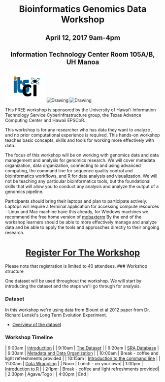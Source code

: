 <center><h1>Bioinformatics Genomics Data Workshop</h1>
<h2>April 12, 2017 9am-4pm</h2>
<h2> Information Technology Center Room 105A/B, UH Manoa</h2></center>

<img src="img/ci-logo.png" alt="Drawing" style="height: 100px;"/>
<img src="http://www.hawaii.edu/epscor/wordpress/wp-content/uploads/2016/04/EPSCoR-Logo.placeholder200x65.png" alt="Drawing" style="height: 100px;"/>
<img src="https://www.tacc.utexas.edu/documents/1084364/1275944/tacc.png" alt="Drawing" style="height:100px;"/>

This FREE workshop is sponsored by the University of Hawai'i Information Technology Service Cyberinfrastructure group, the Texas Advance Computing Center and Hawaii EPSCoR.


This workshop is for any researcher who has data they want to analyze , and no prior computational experience is required. This hands-on workshop teaches basic concepts, skills and tools for working more effectively with data.

The focus of this workshop will be on working with genomics data and data management and analysis for genomics research. We will cover metadata organization, data organization, connecting to and using advanced computing, the command line for sequence quality control and bioinformatics workflows, and R for data analysis and visualization. We will not be teaching any particular bioinformatics tools, but the foundational skills that will allow you to conduct any analysis and analyze the output of a genomics pipeline.

Participants should bring their laptops and plan to participate actively. Laptops will require a terminal application for accessing compute resources - Linux and Mac machine have this already, for Windows machines we recommend the free home version of [mobaxterm](http://mobaxterm.mobatek.net/download-home-edition.html) By the end of the workshop learners should be able to more effectively manage and analyze data and be able to apply the tools and approaches directly to their ongoing research.

<center><h1><a class="button" href="https://docs.google.com/forms/d/e/1FAIpQLSfUalGtQGx8EPR3wuJ_EjAADytl4uyfdeLrvCu6nEKCL_nvKg/viewform?c=0&w=1"> Register For The Workshop</a></h1></center>
Please note that registration is limited to 40 attendees.
### Workshop structure

One dataset will be used throughout the workshop. We will start by introducing the dataset and the steps we'll go through for analysis.

### Dataset

In this workshop we're using data from Blount et al 2012 paper from Dr. Richard Lenski's Long Term Evolution Experiment.  

- [Overview of the dataset](dataset/01-intro-to-dataset.html)

### Workshop Timeline

| 9:00am | [Introduction](#) |
| 9:10am | [The Dataset](#) |
| 9:20am | [SRA Database](#) |
| 9:30am | [Metadata and Data Organization](#) |
| 10:00am | Break - coffee and light refreshments provided |
| 10:15am | [Introduction to the command line](#) |
| 11:00am | [Data Wrangling](#) |
| Noon | Lunch  - on your own|
| 1:00pm | [Introduction to R](#) |
| 2:1pm: | Break - coffee and light refreshments provided|
| 2:30pm | Agave/Togo |
| 4:00pm | End |

<!--
### Workshop Materials

- [Overview](00-overview.html)
- [Introducing the dataset and questions](dataset/01-intro-to-dataset.html)
- [Genomic data in the NCBI SRA database](dataset/02-examining-sra-runtable.html)

**Metadata and Data Organization**

- [Metadata Lesson](data-tidiness/01-tidiness.html)
- Think about and understand the types of data and metadata a sequencing experiment will generate
- Gain a general understanding of data organization

**Using Advanced Computing**  

- understand what advanced computing is and why it's useful
- log in to remote computing resources

**Introduction to the command line**

- [Overview](shell/index.html)
- [The file system](shell/01_the_filesystem.html)
- [Searching files](shell/02_searching_files.html)

**Data wrangling and processing**

- [Project Setup](wrangling/00-organization.md)
- [Quality control of NGS data](wrangling/01-readQC.md)
- [Automating a workflow](wrangling/02-automating-a-workflow.md)
- [Variant calling workflow](wrangling/03-variant-calling-workflow.md) **Optional lesson**

**R for data analysis and visualization**

- [Before Getting Started](R/00-before.html)
- [Introduction to R](R/01-intro.html)
- [Starging With Data](R/02-starting-with-data.html)
- [Data Frames](R/03-data-frames.html)
- [Dplyr](R/04-dplyr.html)
- [Data Visualization With R](R/05-data-visualization.html)


### Requirements

This workshop is hands-on, so participants are encouraged to use
their own computers to insure the proper setup of tools for an efficient workflow.
*These lessons assume no prior knowledge of the skills or tools*, but working
through this lesson requires working copies of the software described.
To most effectively use these materials, please make sure to install everything
*before* working through this workshop.
-->

